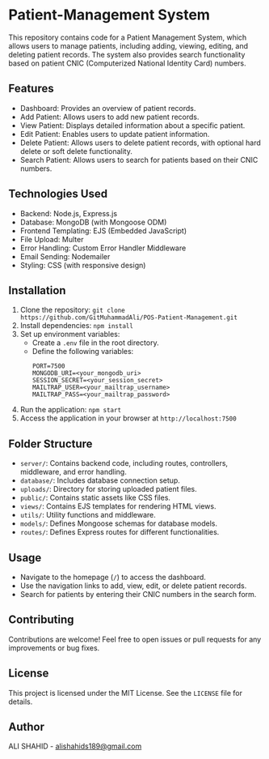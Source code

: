 # Patient-Management System

This repository contains code for a Patient Management System, which allows users to manage patients, including adding, viewing, editing, and deleting patient records. The system also provides search functionality based on patient CNIC (Computerized National Identity Card) numbers.

## Features
- Dashboard: Provides an overview of patient records.
- Add Patient: Allows users to add new patient records.
- View Patient: Displays detailed information about a specific patient.
- Edit Patient: Enables users to update patient information.
- Delete Patient: Allows users to delete patient records, with optional hard delete or soft delete functionality.
- Search Patient: Allows users to search for patients based on their CNIC numbers.

## Technologies Used
- Backend: Node.js, Express.js
- Database: MongoDB (with Mongoose ODM)
- Frontend Templating: EJS (Embedded JavaScript)
- File Upload: Multer
- Error Handling: Custom Error Handler Middleware
- Email Sending: Nodemailer
- Styling: CSS (with responsive design)

## Installation
1. Clone the repository: `git clone https://github.com/GitMuhammadAli/POS-Patient-Management.git`
2. Install dependencies: `npm install`
3. Set up environment variables:
   - Create a `.env` file in the root directory.
   - Define the following variables:
     ```
     PORT=7500
     MONGODB_URI=<your_mongodb_uri>
     SESSION_SECRET=<your_session_secret>
     MAILTRAP_USER=<your_mailtrap_username>
     MAILTRAP_PASS=<your_mailtrap_password>
     ```
4. Run the application: `npm start`
5. Access the application in your browser at `http://localhost:7500`

## Folder Structure
- `server/`: Contains backend code, including routes, controllers, middleware, and error handling.
- `database/`: Includes database connection setup.
- `uploads/`: Directory for storing uploaded patient files.
- `public/`: Contains static assets like CSS files.
- `views/`: Contains EJS templates for rendering HTML views.
- `utils/`: Utility functions and middleware.
- `models/`: Defines Mongoose schemas for database models.
- `routes/`: Defines Express routes for different functionalities.

## Usage
- Navigate to the homepage (`/`) to access the dashboard.
- Use the navigation links to add, view, edit, or delete patient records.
- Search for patients by entering their CNIC numbers in the search form.

## Contributing
Contributions are welcome! Feel free to open issues or pull requests for any improvements or bug fixes.

## License
This project is licensed under the MIT License. See the `LICENSE` file for details.

## Author
ALI SHAHID  - alishahids189@gmail.com

